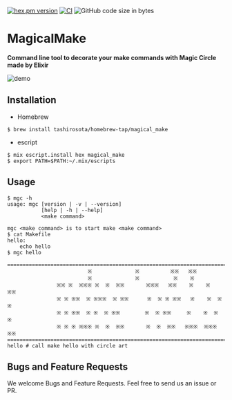 <!-- @format -->

[![hex.pm version](https://img.shields.io/hexpm/v/ltsv.svg)](https://hex.pm/packages/magical_make)
[![CI](https://github.com/tashirosota/magical_make/actions/workflows/ci.yml/badge.svg)](https://github.com/tashirosota/magical_make/actions/workflows/ci.yml)
![GitHub code size in bytes](https://img.shields.io/github/languages/code-size/tashirosota/magical_make)

# MagicalMake

**Command line tool to decorate your make commands with Magic Circle made by Elixir**

![demo](https://user-images.githubusercontent.com/33741858/147806471-13b68d26-21e7-4e05-b831-45bfad37e277.gif)

## Installation

- Homebrew

```
$ brew install tashirosota/homebrew-tap/magical_make
```

- escript

```
$ mix escript.install hex magical_make
$ export PATH=$PATH:~/.mix/escripts
```

## Usage

```
$ mgc -h
usage: mgc [version | -v | --version]
           [help | -h | --help]
           <make command>

mgc <make command> is to start make <make command>
$ cat Makefile
hello:
	echo hello
$ mgc hello

=====================================================================================
                          ※              ※          ※※   ※※
                          ※              ※           ※    ※
                ※※ ※  ※※※ ※  ※  ※※       ※※※   ※※    ※    ※   ※※
                ※ ※ ※※  ※ ※※※  ※ ※※      ※  ※ ※ ※※   ※    ※  ※  ※
                ※ ※ ※※  ※ ※  ※ ※※        ※  ※ ※※     ※    ※  ※  ※
                ※ ※ ※ ※※※ ※  ※  ※※       ※  ※  ※※   ※※※  ※※※  ※※
=====================================================================================
hello # call make hello with circle art
```

## Bugs and Feature Requests

We welcome Bugs and Feature Requests. Feel free to send us an issue or PR.

